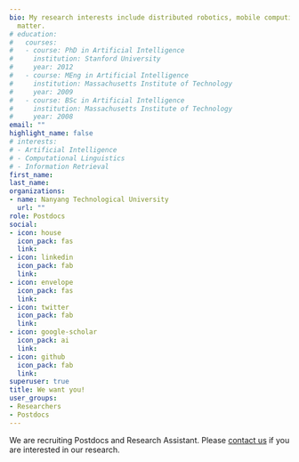 ```yaml
---
bio: My research interests include distributed robotics, mobile computing and programmable
  matter.
# education:
#   courses:
#   - course: PhD in Artificial Intelligence
#     institution: Stanford University
#     year: 2012
#   - course: MEng in Artificial Intelligence
#     institution: Massachusetts Institute of Technology
#     year: 2009
#   - course: BSc in Artificial Intelligence
#     institution: Massachusetts Institute of Technology
#     year: 2008
email: ""
highlight_name: false
# interests:
# - Artificial Intelligence
# - Computational Linguistics
# - Information Retrieval
first_name: 
last_name: 
organizations:
- name: Nanyang Technological University
  url: ""
role: Postdocs
social:
- icon: house
  icon_pack: fas
  link: 
- icon: linkedin
  icon_pack: fab
  link: 
- icon: envelope
  icon_pack: fas
  link: 
- icon: twitter
  icon_pack: fab
  link: 
- icon: google-scholar
  icon_pack: ai
  link: 
- icon: github
  icon_pack: fab
  link: 
superuser: true
title: We want you!
user_groups:
- Researchers
- Postdocs
---
```


We are recruiting Postdocs and Research Assistant. Please [contact us](https://www.shen-lab.org/news/2023-11-23-recruitment/) if you are interested in our research.

